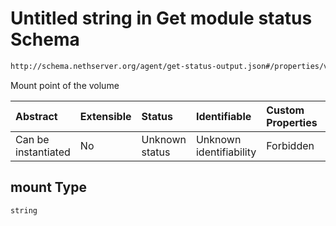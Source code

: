 # Untitled string in Get module status Schema

```txt
http://schema.nethserver.org/agent/get-status-output.json#/properties/volumes/items/properties/mount
```

Mount point of the volume

| Abstract            | Extensible | Status         | Identifiable            | Custom Properties | Additional Properties | Access Restrictions | Defined In                                                                      |
| :------------------ | :--------- | :------------- | :---------------------- | :---------------- | :-------------------- | :------------------ | :------------------------------------------------------------------------------ |
| Can be instantiated | No         | Unknown status | Unknown identifiability | Forbidden         | Allowed               | none                | [get-status-output.json\*](agent/get-status-output.json "open original schema") |

## mount Type

`string`
